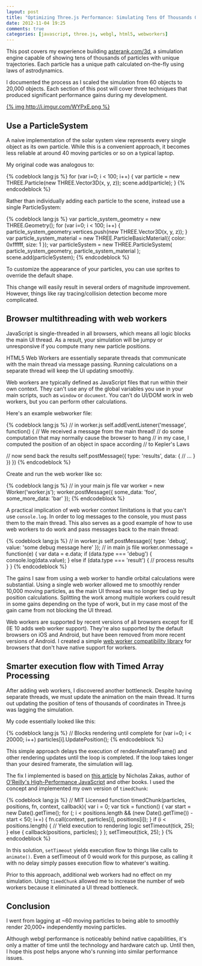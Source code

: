 ```yaml
---
layout: post
title: "Optimizing Three.js Performance: Simulating Tens Of Thousands Of Independent Moving Objects"
date: 2012-11-04 19:25
comments: true
categories: [javascript, three.js, webgl, html5, webworkers]
---
```


This post covers my experience building [asterank.com/3d](http://asterank.com/3d), a simulation engine capable of showing tens of thousands of particles with unique trajectories. Each particle has a unique path calculated on-the-fly using laws of astrodynamics.

I documented the process as I scaled the simulation from 60 objects to 20,000 objects. Each section of this post will cover three techniques that produced significant performance gains during my development.

[{% img http://i.imgur.com/WYPxE.png %}](http://asterank.com/3d)

<!-- more -->

## Use a ParticleSystem

A naive implementation of the solar system view represents every single object as its own particle. While this is a convenient approach, it becomes less reliable at around 40 moving particles or so on a typical laptop.

My original code was analogous to:

{% codeblock lang:js %}
for (var i=0; i < 100; i++) {
  var particle = new THREE.Particle(new THREE.Vector3D(x, y, z));
  scene.add(particle);
}
{% endcodeblock %}

Rather than individually adding each particle to the scene, instead use a single ParticleSystem:

{% codeblock lang:js %}
var particle_system_geometry = new THREE.Geometry();
for (var i=0; i < 100; i++) {
  particle_system_geometry.vertices.push(new THREE.Vector3D(x, y, z));
}
var particle_system_material = new THREE.ParticleBasicMaterial({
  color: 0xffffff,
  size: 1
});
var particleSystem = new THREE.ParticleSystem(
  particle_system_geometry,
    particle_system_material
);
scene.add(particleSystem);
{% endcodeblock %}

To customize the appearance of your particles, you can use sprites to override the default shape.

This change will easily result in several orders of magnitude improvement. However, things like ray tracing/collision detection become more complicated.

## Browser multithreading with web workers
JavaScript is single-threaded in all browsers, which means all logic blocks the main UI thread. As a result, your simulation will be jumpy or unresponsive if you compute many new particle positions.

HTML5 Web Workers are essentially separate threads that communicate with the main thread via message passing. Running calculations on a separate thread will keep the UI updating smoothly.

Web workers are typically defined as JavaScript files that run within their own context. They can't use any of the global variables you use in your main scripts, such as `window` or `document`. You can't do UI/DOM work in web workers, but you can perform other calculations.

Here's an example webworker file:

{% codeblock lang:js %}
// in worker.js
self.addEventListener('message', function() {
  // We received a message from the main thread!
  // do some computation that may normally cause the browser to hang
  // in my case, I computed the position of an object in space according
  // to Kepler's Laws

  //  now send back the results
  self.postMessage({
    type: 'results',
    data: {
      // ...
    }
  })
})
{% endcodeblock %}

Create and run the web worker like so:

{% codeblock lang:js %}
// in your main js file
var worker = new Worker('worker.js');
worker.postMessage({
  some_data: 'foo',
  some_more_data: 'bar'
});
{% endcodeblock %}

A practical implication of web worker context limitations is that you can't use `console.log`. In order to log messages to the console, you must pass them to the main thread. This also serves as a good example of how to use web workers to do work and pass messages back to the main thread:

{% codeblock lang:js %}
// in worker.js
self.postMessage({
  type: 'debug',
  value: 'some debug message here'
});
// in main js file
worker.onmessage = function(e) {
  var data = e.data;
  if (data.type === 'debug') {
    console.log(data.value);
  }
  else if (data.type === 'result') {
    // process results
  }
}
{% endcodeblock %}

The gains I saw from using a web worker to handle orbital calculations were substantial. Using a single web worker allowed me to smoothly render 10,000 moving particles, as the main UI thread was no longer tied up by position calculations. Splitting the work among multiple workers could result in some gains depending on the type of work, but in my case most of the gain came from not blocking the UI thread.

Web workers are supported by recent versions of all browsers except for IE (IE 10 adds web worker support). They're also supported by the default browsers on iOS and Android, but have been removed from more recent versions of Android. I created a simple [web worker compatibility library](https://github.com/typpo/web-workers-fallback) for browsers that don't have native support for workers.

## Smarter execution flow with Timed Array Processing

After adding web workers, I discovered another bottleneck. Despite having separate threads, we must update the animation on the main thread. It turns out updating the position of tens of thousands of coordinates in Three.js was lagging the simulation.

My code essentially looked like this:

{% codeblock lang:js %}
// Blocks rendering until complete
for (var i=0; i < 20000; i++)
  particles[i].UpdatePosition();
{% endcodeblock %}

This simple approach delays the execution of renderAnimateFrame() and other rendering updates until the loop is completed. If the loop takes longer than your desired framerate, the simulation will lag.

The fix I implemented is based on [this article](http://www.nczonline.net/blog/2009/08/11/timed-array-processing-in-javascript/) by Nicholas Zakas, author of [O'Reilly's High-Performance JavaScript](http://www.amazon.com/gp/product/059680279X?ie=UTF8&tag=gifthor0b-20&linkCode=as2&camp=1789&creative=390957&creativeASIN=059680279X) and other books. I used the concept and implemented my own version of `timedChunk`:

{% codeblock lang:js %}
// MIT Licensed
function timedChunk(particles, positions, fn, context, callback){
  var i = 0;
  var tick = function() {
    var start = new Date().getTime();
    for (; i < positions.length && (new Date().getTime()) - start < 50; i++) {
      fn.call(context, particles[i], positions[i]);
    }
    if (i < positions.length) {
      // Yield execution to rendering logic
      setTimeout(tick, 25);
    } else {
      callback(positions, particles);
    }
  };
  setTimeout(tick, 25);
}
{% endcodeblock %}

In this solution, `setTimeout` yields execution flow to things like calls to `animate()`. Even a setTimeout of 0 would work for this purpose, as calling it with no delay simply passes execution flow to whatever's waiting.

Prior to this approach, additional web workers had no effect on my simulation. Using `timedChunk` allowed me to increase the number of web workers because it eliminated a UI thread bottleneck.

## Conclusion

I went from lagging at ~60 moving particles to being able to smoothly render 20,000+ independently moving particles.

Although webgl performance is noticeably behind native capabilities, it's only a matter of time until the technology and hardware catch up. Until then, I hope this post helps anyone who's running into similar performance issues.
